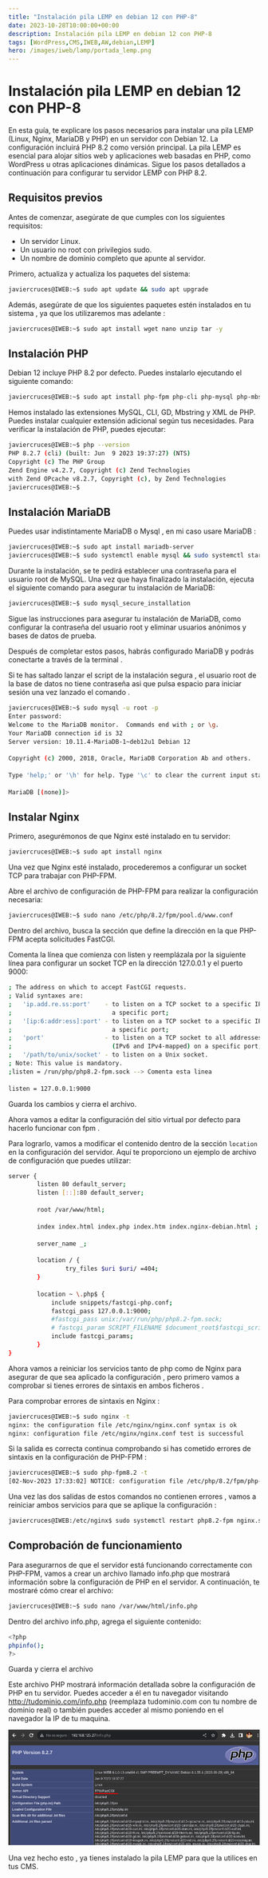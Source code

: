 ```yaml
---
title: "Instalación pila LEMP en debian 12 con PHP-8"
date: 2023-10-28T10:00:00+00:00
description: Instalación pila LEMP en debian 12 con PHP-8
tags: [WordPress,CMS,IWEB,AW,debian,LEMP]
hero: /images/iweb/lamp/portada_lemp.png
---
```




# Instalación pila LEMP en debian 12 con PHP-8

En esta guía, te explicare los pasos necesarios para instalar una pila LEMP (Linux, Nginx, MariaDB y PHP) en un servidor con Debian 12. La configuración incluirá PHP 8.2 como versión principal. La pila LEMP es esencial para alojar sitios web y aplicaciones web basadas en PHP, como WordPress u otras aplicaciones dinámicas. Sigue los pasos detallados a continuación para configurar tu servidor LEMP con PHP 8.2.

## Requisitos previos

Antes de comenzar, asegúrate de que cumples con los siguientes requisitos:

- Un servidor Linux.
- Un usuario no root con privilegios sudo.
- Un nombre de dominio completo que apunte al servidor.

Primero, actualiza y actualiza los paquetes del sistema:

```bash
javiercruces@IWEB:~$ sudo apt update && sudo apt upgrade
```

Además, asegúrate de que los siguientes paquetes estén instalados en tu sistema , ya que los utilizaremos mas adelante :

```bash
javiercruces@IWEB:~$ sudo apt install wget nano unzip tar -y
```

## Instalación PHP  

Debian 12 incluye PHP 8.2 por defecto. Puedes instalarlo ejecutando el siguiente comando:

```bash
javiercruces@IWEB:~$ sudo apt install php-fpm php-cli php-mysql php-mbstring php-xml php-gd
```

Hemos instalado las extensiones MySQL, CLI, GD, Mbstring y XML de PHP. Puedes instalar cualquier extensión adicional según tus necesidades. Para verificar la instalación de PHP, puedes ejecutar:

```bash
javiercruces@IWEB:~$ php --version
PHP 8.2.7 (cli) (built: Jun  9 2023 19:37:27) (NTS)
Copyright (c) The PHP Group
Zend Engine v4.2.7, Copyright (c) Zend Technologies
with Zend OPcache v8.2.7, Copyright (c), by Zend Technologies
javiercruces@IWEB:~$
```
## Instalación MariaDB

Puedes usar indistintamente MariaDB o Mysql , en mi caso usare MariaDB :

```bash
javiercruces@IWEB:~$ sudo apt install mariadb-server
javiercruces@IWEB:~$ sudo systemctl enable mysql && sudo systemctl start mysql
```

Durante la instalación, se te pedirá establecer una contraseña para el usuario root de MySQL. Una vez que haya finalizado la instalación, ejecuta el siguiente comando para asegurar tu instalación de MariaDB:

```bash
javiercruces@IWEB:~$ sudo mysql_secure_installation
```

Sigue las instrucciones para asegurar tu instalación de MariaDB, como configurar la contraseña del usuario root y eliminar usuarios anónimos y bases de datos de prueba.

Después de completar estos pasos, habrás configurado MariaDB y podrás conectarte a través de la terminal .

Si te has saltado lanzar el script de la instalación segura , el usuario root de la base de datos no tiene contraseña asi que pulsa espacio para iniciar sesión una vez lanzado el comando .

```bash
javiercruces@IWEB:~$ sudo mysql -u root -p
Enter password: 
Welcome to the MariaDB monitor.  Commands end with ; or \g.
Your MariaDB connection id is 32
Server version: 10.11.4-MariaDB-1~deb12u1 Debian 12

Copyright (c) 2000, 2018, Oracle, MariaDB Corporation Ab and others.

Type 'help;' or '\h' for help. Type '\c' to clear the current input statement.

MariaDB [(none)]> 
```

## Instalar Nginx

Primero, asegurémonos de que Nginx esté instalado en tu servidor:

```bash
javiercruces@IWEB:~$ sudo apt install nginx
```

Una vez que Nginx esté instalado, procederemos a configurar un socket TCP para trabajar con PHP-FPM.

Abre el archivo de configuración de PHP-FPM para realizar la configuración necesaria:

```bash
javiercruces@IWEB:~$ sudo nano /etc/php/8.2/fpm/pool.d/www.conf
```

Dentro del archivo, busca la sección que define la dirección en la que PHP-FPM acepta solicitudes FastCGI.

Comenta la línea que comienza con listen y reemplázala por la siguiente línea para configurar un socket TCP en la dirección 127.0.0.1 y el puerto 9000:

```bash
; The address on which to accept FastCGI requests.
; Valid syntaxes are:
;   'ip.add.re.ss:port'    - to listen on a TCP socket to a specific IPv4 address on
;                            a specific port;
;   '[ip:6:addr:ess]:port' - to listen on a TCP socket to a specific IPv6 address on
;                            a specific port;
;   'port'                 - to listen on a TCP socket to all addresses
;                            (IPv6 and IPv4-mapped) on a specific port;
;   '/path/to/unix/socket' - to listen on a Unix socket.
; Note: This value is mandatory.
;listen = /run/php/php8.2-fpm.sock --> Comenta esta linea

listen = 127.0.0.1:9000
```

Guarda los cambios y cierra el archivo.

Ahora vamos a editar la configuración del sitio virtual por defecto para hacerlo funcionar con fpm . 

Para lograrlo, vamos a modificar el contenido dentro de la sección `location` en la configuración del servidor. Aquí te proporciono un ejemplo de archivo de configuración que puedes utilizar:

```bash
server {
        listen 80 default_server;
        listen [::]:80 default_server;

        root /var/www/html;

        index index.html index.php index.htm index.nginx-debian.html ;

        server_name _;

        location / {
                try_files $uri $uri/ =404;
        }

        location ~ \.php$ {
            include snippets/fastcgi-php.conf;
            fastcgi_pass 127.0.0.1:9000; 
            #fastcgi_pass unix:/var/run/php/php8.2-fpm.sock;
            # fastcgi_param SCRIPT_FILENAME $document_root$fastcgi_script_name;
            include fastcgi_params;
        }
}
```

Ahora vamos a reiniciar los servicios tanto de php como de Nginx para asegurar de que sea aplicado la configuración , pero primero vamos a comprobar si tienes errores de sintaxis en ambos ficheros .

Para comprobar errores de sintaxis en Nginx :

```bash
javiercruces@IWEB:~$ sudo nginx -t
nginx: the configuration file /etc/nginx/nginx.conf syntax is ok
nginx: configuration file /etc/nginx/nginx.conf test is successful
```

Si la salida es correcta continua comprobando si has cometido errores de sintaxis en la configuración de PHP-FPM :

```bash
javiercruces@IWEB:~$ sudo php-fpm8.2 -t
[02-Nov-2023 17:33:02] NOTICE: configuration file /etc/php/8.2/fpm/php-fpm.conf test is successful
```

Una vez las dos salidas de estos comandos no contienen errores , vamos a reiniciar ambos servicios para que se aplique la configuración :

```bash
javiercruces@IWEB:/etc/nginx$ sudo systemctl restart php8.2-fpm nginx.service
```

## Comprobación de funcionamiento  
Para asegurarnos de que el servidor está funcionando correctamente con PHP-FPM, vamos a crear un archivo llamado info.php que mostrará información sobre la configuración de PHP en el servidor. A continuación, te mostraré cómo crear el archivo:

```bash
javiercruces@IWEB:~$ sudo nano /var/www/html/info.php
```

Dentro del archivo info.php, agrega el siguiente contenido:

```bash
<?php
phpinfo();
?>
```

Guarda y cierra el archivo

Este archivo PHP mostrará información detallada sobre la configuración de PHP en tu servidor. Puedes acceder a él en tu navegador visitando http://tudominio.com/info.php (reemplaza tudominio.com con tu nombre de dominio real) o también puedes acceder al mismo poniendo en el navegador la IP de tu maquina.

![](/iaw/lemp/img/info-php.png)

Una vez hecho esto , ya tienes instalado la pila LEMP para que la utilices en tus CMS.